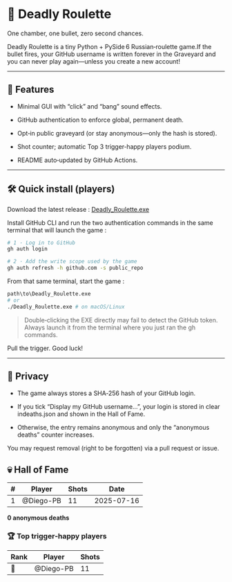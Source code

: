 # 🎲 Deadly Roulette

One chamber, one bullet, zero second chances.

Deadly Roulette is a tiny Python + PySide 6 Russian‑roulette game.If the bullet fires, your GitHub username is written forever in the Graveyard and you can never play again—unless you create a new account!

---

## 🚀 Features

- Minimal GUI with “click” and “bang” sound effects.

- GitHub authentication to enforce global, permanent death.

- Opt‑in public graveyard (or stay anonymous—only the hash is stored).

- Shot counter; automatic Top 3 trigger‑happy players podium.

- README auto‑updated by GitHub Actions.

---

## 🛠️ Quick install (players)

Download the latest release : [Deadly_Roulette.exe](https://github.com/Diego-PB/Deadly-Roulette/releases/latest)

Install GitHub CLI and run the two authentication commands in the same terminal that will launch the game :

```bash
# 1 · Log in to GitHub
gh auth login

# 2 · Add the write scope used by the game
gh auth refresh -h github.com -s public_repo
```

From that same terminal, start the game :

```bash
path\to\Deadly_Roulette.exe
# or
./Deadly_Roulette.exe # on macOS/Linux
```

> Double‑clicking the EXE directly may fail to detect the GitHub token. Always launch it from the terminal where you just ran the gh commands.

Pull the trigger. Good luck!

---

## 🔐 Privacy

- The game always stores a SHA‑256 hash of your GitHub login.

- If you tick “Display my GitHub username…”, your login is stored in clear indeaths.json and shown in the Hall of Fame.

- Otherwise, the entry remains anonymous and only the “anonymous deaths” counter increases.

You may request removal (right to be forgotten) via a pull request or issue.

<!--GRAVEYARD_START-->

## 💀 Hall of Fame

| # | Player | Shots | Date |
|---|---|---|---|
| 1 | @Diego-PB | 11 | 2025-07-16 |

**0 anonymous deaths**

### 🏆 Top trigger‑happy players

| Rank | Player | Shots |
|---|---|---|
| 🥇 | @Diego-PB | 11 |
<!--GRAVEYARD_END-->
